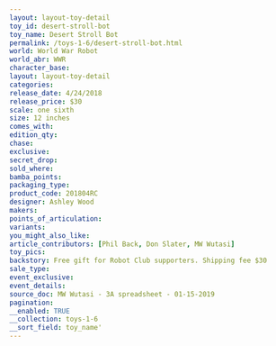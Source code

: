 ```yaml
---
layout: layout-toy-detail 
toy_id: desert-stroll-bot
toy_name: Desert Stroll Bot
permalink: /toys-1-6/desert-stroll-bot.html
world: World War Robot
world_abr: WWR
character_base: 
layout: layout-toy-detail
categories: 
release_date: 4/24/2018
release_price: $30 
scale: one sixth
size: 12 inches
comes_with: 
edition_qty: 
chase: 
exclusive: 
secret_drop: 
sold_where: 
bamba_points: 
packaging_type: 
product_code: 201804RC
designer: Ashley Wood
makers: 
points_of_articulation: 
variants: 
you_might_also_like: 
article_contributors: [Phil Back, Don Slater, MW Wutasi]
toy_pics: 
backstory: Free gift for Robot Club supporters. Shipping fee $30
sale_type: 
event_exclusive: 
event_details: 
source_doc: MW Wutasi - 3A spreadsheet - 01-15-2019
pagination: 
__enabled: TRUE
__collection: toys-1-6
__sort_field: toy_name'
---
```

